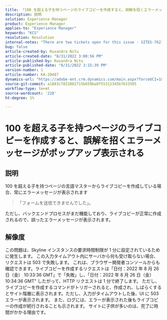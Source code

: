 ```yaml
---
title: 「100 を超える子を持つページのライブコピーを作成すると、誤解を招くエラーメッセージがポップアップ表示される」
description: 説明
solution: Experience Manager
product: Experience Manager
applies-to: "Experience Manager"
keywords: "KCS"
resolution: Resolution
internal-notes: "There are two tickets open for this issue - SITES-7621 and SITES-7668"
bug: false
article-created-by: Ruxandra Nitu
article-created-date: "8/31/2022 3:00:56 PM"
article-published-by: Ruxandra Nitu
article-published-date: "8/31/2022 3:15:39 PM"
version-number: 1
article-number: KA-20487
dynamics-url: "https://adobe-ent.crm.dynamics.com/main.aspx?forceUCI=1&pagetype=entityrecord&etn=knowledgearticle&id=56d1d4b4-3d29-ed11-9db1-0022480861dd"
source-git-commit: a1883c7831802715b659ba0f55312345b7633505
workflow-type: tm+mt
source-wordcount: '228'
ht-degree: 1%

---
```


# 100 を超える子を持つページのライブコピーを作成すると、誤解を招くエラーメッセージがポップアップ表示される

## 説明


100 を超える子を持つページの言語マスターからライブコピーを作成している場合、常にエラーメッセージが表示されます


> 「フォームを送信できませんでした」。


ただし、バックエンドプロセスがまだ機能しており、ライブコピーが正常に作成されるので、誤ったエラーメッセージが表示されます。


## 解像度


この問題は、Skyline インスタンスの要求時間制限が 1 分に設定されているために発生します。
この入力タイムアウト内にサーバから何も受け取らない場合、リクエストは 503 で失敗します。
これは、ブラウザー開発者コンソールからも確認できます。ライブコピーを作成するリクエストは「日付：2022 年 8 月 26 日（金） 10:33:36 GMT」で「失敗」し、「日付：2022 年 8 月 26 日（金） 10:34:36 GMT&quot; したがって、HTTP リクエストは 1 分で終了します。
ただし、ライブコピーを作成するコマンドがトリガーされると、作成され、しばらくするとサイト階層に表示されます。ただし、入力がタイムアウトした後、UI に 503 エラーが表示されます。 また、ログには、エラーが表示された後もライブコピーの作成が続行されることも示されます。 サイトに子供が多いのは、完了に時間がかかる理由です。
